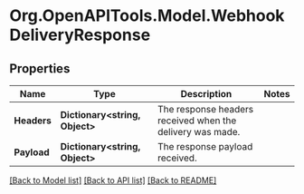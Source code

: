 # Org.OpenAPITools.Model.WebhookDeliveryResponse

## Properties

Name | Type | Description | Notes
------------ | ------------- | ------------- | -------------
**Headers** | **Dictionary<string, Object>** | The response headers received when the delivery was made. | 
**Payload** | **Dictionary<string, Object>** | The response payload received. | 

[[Back to Model list]](../README.md#documentation-for-models) [[Back to API list]](../README.md#documentation-for-api-endpoints) [[Back to README]](../README.md)

